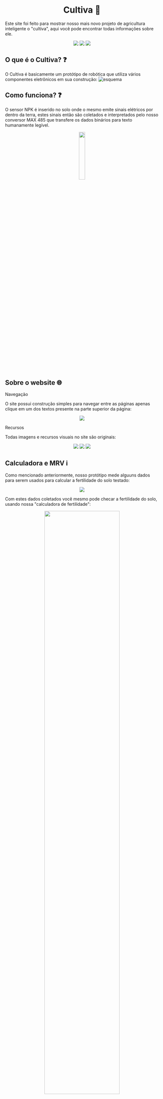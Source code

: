 <h1 align="center"> Cultiva 🌱 </h1>
  Este site foi feito para mostrar nosso mais novo projeto de agricultura inteligente o "cultiva", aqui você pode encontrar todas informações sobre ele.
<p align="center">
<img loading="lazy" src="https://img.shields.io/badge/html5-%23E34F26.svg?style=for-the-badge&logo=html5&logoColor=white" />
<img loading="lazy" src="https://img.shields.io/badge/css3-%231572B6.svg?style=for-the-badge&logo=css3&logoColor=white" />
<img loading="lazy" src="https://img.shields.io/badge/javascript-%23323330.svg?style=for-the-badge&logo=javascript&logoColor=%23F7DF1E"/>
</p>  

## O que é o Cultiva? ❓
  O Cultiva é basicamente um protótipo de robótica que utiliza vários componentes eletrônicos em sua construção:
![esquema](https://github.com/user-attachments/assets/c5879af3-7a6a-446e-a675-104aa2082c82)

## Como funciona? ❓
  O sensor NPK é inserido no solo onde o mesmo emite sinais elétricos por dentro da terra, estes sinais então são coletados e interpretados pelo nosso conversor MAX 485 que transfere os dados binários para texto humanamente legível.

<p align="center">
<img width="20%" src="https://github.com/user-attachments/assets/bedf9001-a659-44bd-921b-fec81a18215c"/>
</p>

## Sobre o website 🌐
<p>Navegação</p>
O site possui construção simples para navegar entre as páginas apenas clique em um dos textos presente na parte superior da página: 
<p align="center">
<img src="https://github.com/user-attachments/assets/85bdc317-4d69-40c6-9301-72c81020efbd" />
</p>

<p>Recursos</p>
Todas imagens e recursos visuais no site são originais:
<p align="center">
  <img widht="70%" src="https://github.com/user-attachments/assets/7820187b-6916-4399-a535-4a7e540b62c0" />
  <img widht="70%" src="https://github.com/user-attachments/assets/bfbd9ead-3eeb-42fa-a06f-11032aca9e97" />
  <img widht="70%" src="https://github.com/user-attachments/assets/b9e7d9ff-2a46-4253-80bb-6534b28e167d" />
</p>


## Calculadora e MRV ℹ
Como mencionado anteriormente, nosso protótipo mede alguuns dados para serem usados para calcular a fertilidade do solo testado:
<p align="center">
  <img src="https://github.com/user-attachments/assets/d1dade58-f1c8-4b45-87b6-48ef77643260" />
</p>
Com estes dados coletados você mesmo pode checar a fertilidade do solo, usando nossa "calculadora de fertilidade": 
<p align="center">
  <img width="70%" src="https://github.com/user-attachments/assets/26e2268e-2992-4c50-8a80-b97b086c5dbc" />
</p>
<p align="center">Apenas preencha os campos requisitados conforme a imagem acima</p>
<p align="center">
    <img width="70%" src="https://github.com/user-attachments/assets/2e04d4af-139b-4a40-ba44-f4961701b704" />
</p>
<p align="center"> Depois basta usar o botão "calcular" e os resultados aparecerão de forma automática</p>

<p>MRV</p>
<p align="center">
    <img width="70%" src="https://github.com/user-attachments/assets/fc2f156e-de0b-42de-980c-333cfedbe5b7" />
</p>
O manual de referência de valores foi criado para pessoas visualizarem os valores ideias de cada parâmetro, por exemplo, supomos que o usuário fez uma análise e nos resultados consta que o potássio não foi atingido, e ele deseja saber qual seria a quantidade ideal do químico, para isto basta procurar a categoria "Qual a quantidade ideal de macronutrientes? (NPK)" no manual: 
<p align="center">
    <img width="600" src="https://github.com/user-attachments/assets/c369b941-d514-4a6e-87ae-6839eea2927d">
</p>

Para acessar o documento, basta clicar no icone de informação no canto superior direito da página:
<img width="946" src="https://github.com/user-attachments/assets/66760180-d143-4215-8e27-0948c3d85dbb">





